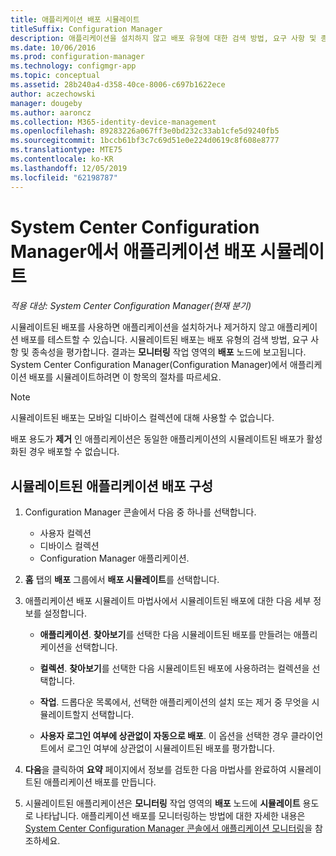 ```yaml
---
title: 애플리케이션 배포 시뮬레이트
titleSuffix: Configuration Manager
description: 애플리케이션을 설치하지 않고 배포 유형에 대한 검색 방법, 요구 사항 및 종속성을 평가합니다.
ms.date: 10/06/2016
ms.prod: configuration-manager
ms.technology: configmgr-app
ms.topic: conceptual
ms.assetid: 28b240a4-d358-40ce-8006-c697b1622ece
author: aczechowski
manager: dougeby
ms.author: aaroncz
ms.collection: M365-identity-device-management
ms.openlocfilehash: 89283226a067ff3e0bd232c33ab1cfe5d9240fb5
ms.sourcegitcommit: 1bccb61bf3c7c69d51e0e224d0619c8f608e8777
ms.translationtype: MTE75
ms.contentlocale: ko-KR
ms.lasthandoff: 12/05/2019
ms.locfileid: "62198787"
---
```

# <a name="simulate-application-deployments-with-system-center-configuration-manager"></a>System Center Configuration Manager에서 애플리케이션 배포 시뮬레이트

*적용 대상: System Center Configuration Manager(현재 분기)*

시뮬레이트된 배포를 사용하면 애플리케이션을 설치하거나 제거하지 않고 애플리케이션 배포를 테스트할 수 있습니다. 시뮬레이트된 배포는 배포 유형의 검색 방법, 요구 사항 및 종속성을 평가합니다. 결과는 **모니터링** 작업 영역의 **배포** 노드에 보고됩니다. System Center Configuration Manager(Configuration Manager)에서 애플리케이션 배포를 시뮬레이트하려면 이 항목의 절차를 따르세요.  

> [!NOTE]  
> 시뮬레이트된 배포는 모바일 디바이스 컬렉션에 대해 사용할 수 없습니다.  
>   
> 배포 용도가 **제거** 인 애플리케이션은 동일한 애플리케이션의 시뮬레이트된 배포가 활성화된 경우 배포할 수 없습니다.  

## <a name="configure-a-simulated-application-deployment"></a>시뮬레이트된 애플리케이션 배포 구성

1.  Configuration Manager 콘솔에서 다음 중 하나를 선택합니다.  
    -   사용자 컬렉션  
    -   디바이스 컬렉션  
    -   Configuration Manager 애플리케이션.  

2.  **홈** 탭의 **배포** 그룹에서 **배포 시뮬레이트**를 선택합니다.  

3.  애플리케이션 배포 시뮬레이트 마법사에서 시뮬레이트된 배포에 대한 다음 세부 정보를 설정합니다.  

    -   **애플리케이션**. **찾아보기**를 선택한 다음 시뮬레이트된 배포를 만들려는 애플리케이션을 선택합니다.  

    -   **컬렉션**. **찾아보기**를 선택한 다음 시뮬레이트된 배포에 사용하려는 컬렉션을 선택합니다.  

    -   **작업**. 드롭다운 목록에서, 선택한 애플리케이션의 설치 또는 제거 중 무엇을 시뮬레이트할지 선택합니다.  

    -   **사용자 로그인 여부에 상관없이 자동으로 배포**. 이 옵션을 선택한 경우 클라이언트에서 로그인 여부에 상관없이 시뮬레이트된 배포를 평가합니다.  

4.  **다음**을 클릭하여 **요약** 페이지에서 정보를 검토한 다음 마법사를 완료하여 시뮬레이트된 애플리케이션 배포를 만듭니다.  

5.  시뮬레이트된 애플리케이션은 **모니터링** 작업 영역의 **배포** 노드에 **시뮬레이트** 용도로 나타납니다. 애플리케이션 배포를 모니터링하는 방법에 대한 자세한 내용은 [System Center Configuration Manager 콘솔에서 애플리케이션 모니터링](../../apps/deploy-use/monitor-applications-from-the-console.md)을 참조하세요.  
